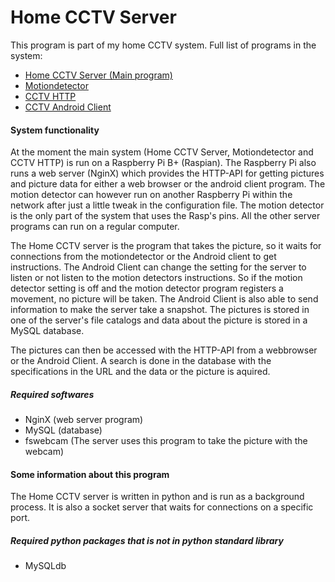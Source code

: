 # Home CCTV Server

This program is part of my home CCTV system. Full list of programs in the system:
* [Home CCTV Server (Main program)](https://github.com/SorroZ/homecctvserver)
* [Motiondetector](https://github.com/SorroZ/motiondetector)
* [CCTV HTTP](https://github.com/SorroZ/cctvHTTP)
* [CCTV Android Client](https://github.com/SorroZ/cctvAndroidClient)

#### System functionality
At the moment the main system (Home CCTV Server, Motiondetector and CCTV HTTP) is run on a Raspberry Pi B+ (Raspian). 
The Raspberry Pi also runs a web server (NginX) which provides the HTTP-API for getting pictures and picture data for either a web browser or the android client program. 
The motion detector can however run on another Raspberry Pi within the network after just a little tweak in the configuration file. The motion detector is the only part of the system that uses the Rasp's pins. 
All the other server programs can run on a regular computer.

The Home CCTV server is the program that takes the picture, so it waits for connections from the motiondetector or the Android client to get instructions. 
The Android Client can change the setting for the server to listen or not listen to the motion detectors instructions. 
So if the motion detector setting is off and the motion detector program registers a movement, no picture will be taken.
The Android Client is also able to send information to make the server take a snapshot.
The pictures is stored in one of the server's file catalogs and data about the picture is stored in a MySQL database.

The pictures can then be accessed with the HTTP-API from a webbrowser or the Android Client. 
A search is done in the database with the specifications in the URL and the data or the picture is aquired.

##### Required softwares
* NginX (web server program)
* MySQL (database)
* fswebcam (The server uses this program to take the picture with the webcam)

#### Some information about this program
The Home CCTV server is written in python and is run as a background process. 
It is also a socket server that waits for connections on a specific port.
##### Required python packages that is not in python standard library
* MySQLdb
